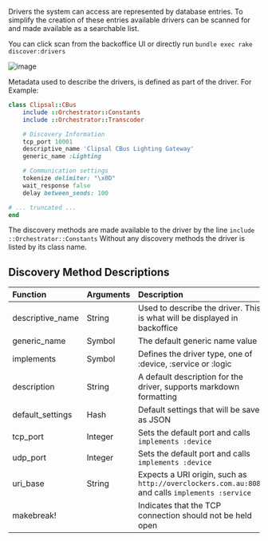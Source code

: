 Drivers the system can access are represented by database entries. To simplify the creation of these entries available drivers can be scanned for and made available as a searchable list.

You can click scan from the backoffice UI or directly run `bundle exec rake discover:drivers`

![image](https://cloud.githubusercontent.com/assets/368013/15009704/5d76706e-122b-11e6-8f8d-16fa3d39c85c.png)

Metadata used to describe the drivers, is defined as part of the driver. For Example:

```ruby
class Clipsal::CBus
    include ::Orchestrator::Constants
    include ::Orchestrator::Transcoder

    # Discovery Information
    tcp_port 10001
    descriptive_name 'Clipsal CBus Lighting Gateway'
    generic_name :Lighting

    # Communication settings
    tokenize delimiter: "\x0D"
    wait_response false
    delay between_sends: 100

# ... truncated ...
end
```

The discovery methods are made available to the driver by the line `include ::Orchestrator::Constants`
Without any discovery methods the driver is listed by its class name.

## Discovery Method Descriptions

| Function | Arguments | Description |
| :---         |     :---     |          :--- |
| descriptive_name | String | Used to describe the driver. This is what will be displayed in backoffice |
| generic_name | Symbol | The default generic name value |
| implements | Symbol | Defines the driver type, one of :device, :service or :logic |
| description | String | A default description for the driver, supports markdown formatting |
| default_settings | Hash | Default settings that will be saved as JSON |
| tcp_port | Integer | Sets the default port and calls `implements :device` |
| udp_port | Integer | Sets the default port and calls `implements :device` |
| uri_base | String | Expects a URI origin, such as `http://overclockers.com.au:8080` and calls `implements :service` |
| makebreak! | | Indicates that the TCP connection should not be held open |
